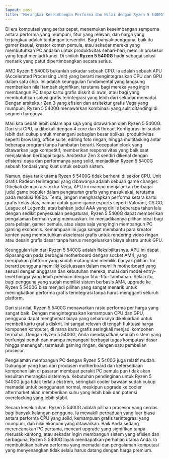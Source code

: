 ```yaml
---
layout: post
title: "Merangkai Keseimbangan Performa dan Nilai dengan Ryzen 5 5400G"
---
```


Di era komputasi yang serba cepat, menemukan keseimbangan sempurna antara performa yang mumpuni, fitur yang relevan, dan harga yang terjangkau adalah tantangan tersendiri. Bagi banyak pengguna, baik itu gamer kasual, kreator konten pemula, atau sekadar mereka yang membutuhkan PC andalan untuk produktivitas sehari-hari, memilih prosesor yang tepat menjadi kunci. Di sinilah **Ryzen 5 5400G** hadir sebagai solusi menarik yang patut dipertimbangkan secara serius.

AMD Ryzen 5 5400G bukanlah sekadar sebuah CPU. Ia adalah sebuah APU (Accelerated Processing Unit) yang berarti mengintegrasikan CPU dan GPU dalam satu chip. Ini adalah keunggulan fundamental yang langsung memberikan nilai tambah signifikan, terutama bagi mereka yang ingin membangun PC tanpa kartu grafis diskrit di awal, atau bagi yang membutuhkan solusi grafis terintegrasi yang lebih dari sekadar memadai. Dengan arsitektur Zen 3 yang efisien dan arsitektur grafis Vega yang mumpuni, Ryzen 5 5400G menawarkan kombinasi yang sulit ditandingi di segmen harganya.

Mari kita bedah lebih dalam apa saja yang ditawarkan oleh Ryzen 5 5400G. Dari sisi CPU, ia dibekali dengan 4 core dan 8 thread. Konfigurasi ini sudah lebih dari cukup untuk menangani sebagian besar aplikasi produktivitas seperti browsing, office suite, editing foto ringan, hingga multitasking antar beberapa program tanpa hambatan berarti. Kecepatan clock yang ditawarkan juga kompetitif, memberikan responsivitas yang baik saat menjalankan berbagai tugas. Arsitektur Zen 3 sendiri dikenal dengan efisiensi daya dan performanya yang solid, menjadikan Ryzen 5 5400G sebuah fondasi yang kuat untuk sebuah sistem.

Namun, daya tarik utama Ryzen 5 5400G tidak berhenti di sektor CPU. Unit Grafis Radeon terintegrasi yang dibawanya adalah sebuah game changer. Dibekali dengan arsitektur Vega, APU ini mampu menjalankan berbagai judul game populer dalam pengaturan grafis yang masuk akal, terutama pada resolusi 1080p. Tentu, jangan mengharapkan performa setara kartu grafis kelas atas, namun untuk game-game esports seperti Valorant, CS:GO, League of Legends, atau bahkan judul AAA yang dirilis beberapa tahun lalu dengan sedikit penyesuaian pengaturan, Ryzen 5 5400G dapat memberikan pengalaman bermain yang memuaskan. Ini menjadikannya pilihan ideal bagi para pelajar, gamer pemula, atau siapa saja yang ingin membangun PC gaming ekonomis. Kemampuan ini juga sangat membantu para kreator konten yang membutuhkan akselerasi grafis untuk rendering video ringan atau desain grafis dasar tanpa harus mengeluarkan biaya ekstra untuk GPU.

Keunggulan lain dari Ryzen 5 5400G adalah fleksibilitasnya. APU ini dapat dipasangkan pada berbagai motherboard dengan socket AM4, yang merupakan platform yang sudah matang dan memiliki banyak pilihan. Ini berarti pengguna memiliki keleluasaan dalam memilih motherboard yang sesuai dengan anggaran dan kebutuhan mereka, mulai dari model entry-level hingga yang lebih premium dengan fitur-fitur tambahan. Selain itu, bagi pengguna yang sudah memiliki sistem berbasis AM4, upgrade ke Ryzen 5 5400G bisa menjadi pilihan yang sangat menarik untuk meningkatkan performa grafis terintegrasi tanpa harus mengganti seluruh platform.

Dari sisi nilai, Ryzen 5 5400G menawarkan rasio performa per harga yang sangat baik. Dengan mengintegrasikan kemampuan CPU dan GPU, pengguna dapat menghemat biaya yang seharusnya dikeluarkan untuk membeli kartu grafis diskrit. Ini sangat relevan di tengah fluktuasi harga komponen komputer, di mana kartu grafis seringkali menjadi komponen termahal. Dengan Ryzen 5 5400G, Anda mendapatkan sebuah sistem yang berfungsi penuh dan mampu menangani berbagai tugas komputasi dasar hingga menengah, termasuk gaming ringan, dengan satu pembelian prosesor.

Pengalaman membangun PC dengan Ryzen 5 5400G juga relatif mudah. Dukungan yang luas dari produsen motherboard dan ketersediaan komponen lain di pasaran membuat perakit PC pemula pun tidak akan kesulitan merangkai sistemnya. Kebutuhan pendinginan untuk Ryzen 5 5400G juga tidak terlalu ekstrem, seringkali cooler bawaan sudah cukup memadai untuk penggunaan normal, meskipun upgrade ke cooler aftermarket akan memberikan suhu yang lebih baik dan potensi overclocking yang lebih stabil.

Secara keseluruhan, Ryzen 5 5400G adalah pilihan prosesor yang cerdas bagi banyak kalangan pengguna. Ia mewakili perpaduan yang luar biasa antara performa CPU yang solid, kemampuan grafis terintegrasi yang mumpuni, dan nilai ekonomi yang ditawarkan. Baik Anda sedang merencanakan PC pertama, mencari upgrade yang signifikan tanpa merusak kantong, atau sekadar ingin membangun sistem yang efisien dan serbaguna, Ryzen 5 5400G layak mendapatkan perhatian utama Anda. Ia membuktikan bahwa performa yang memadai dan pengalaman komputasi yang menyenangkan tidak selalu harus datang dengan harga premium.
